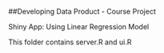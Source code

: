 ##Developing Data Product - Course Project

Shiny App: Using Linear Regression Model

This folder contains server.R and ui.R